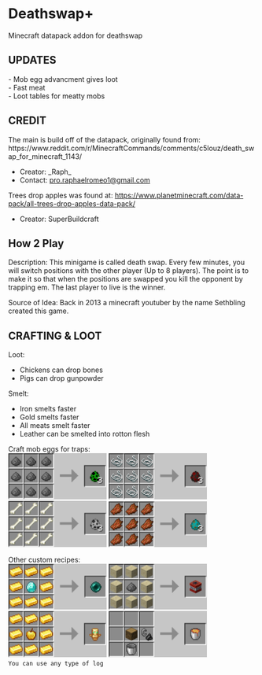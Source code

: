 # Deathswap+
Minecraft datapack addon for deathswap

<h2>UPDATES</h2>
- Mob egg advancment gives loot<br>
- Fast meat<br>
- Loot tables for meatty mobs<br>

<h2>CREDIT</h2>
The main is build off of the datapack, originally found from: https://www.reddit.com/r/MinecraftCommands/comments/c5louz/death_swap_for_minecraft_1143/

- Creator: \_Raph\_
- Contact: pro.raphaelromeo1@gmail.com

Trees drop apples was found at: https://www.planetminecraft.com/data-pack/all-trees-drop-apples-data-pack/

- Creator: SuperBuildcraft


<h2>How 2 Play</h2>
Description: This minigame is called death swap. Every few minutes, you will switch positions with the other player (Up to 8 players). The point is to make it so that when
the positions are swapped you kill the opponent by trapping em. The last player to live is the winner.

Source of Idea: Back in 2013 a minecraft youtuber by the name Sethbling created this game.

<h2>CRAFTING & LOOT</h2>

Loot:
- Chickens can drop bones
- Pigs can drop gunpowder

Smelt:   
- Iron smelts faster
- Gold smelts faster
- All meats smelt faster
- Leather can be smelted into rotton flesh


Craft mob eggs for traps:    
<img src="githubImages/CreeperEgg.png" width="200"> <img src="githubImages/SpiderEgg.png" width="200"> <img src="githubImages/SkeletonEgg.png" width="200"> <img src="githubImages/ZombieEgg.png" width="200">


Other custom recipes:    
<img src="githubImages/Enderpearl.png" width="200"> <img src="githubImages/TNT.png" width="200"> <img src="githubImages/Totem.png" width="200"> <img src="githubImages/LavaBucket.png" width="200">     
`You can use any type of log`